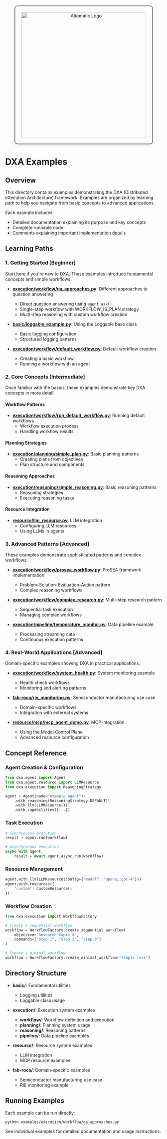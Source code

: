 <!-- markdownlint-disable MD041 -->
<!-- markdownlint-disable MD033 -->
<p align="center">
  <img src="https://cdn.prod.website-files.com/62a10970901ba826988ed5aa/62d942adcae82825089dabdb_aitomatic-logo-black.png" alt="Aitomatic Logo" width="400" style="border: 2px solid #666; border-radius: 10px; padding: 20px; box-shadow: 0 4px 8px rgba(0,0,0,0.1);"/>
</p>

# DXA Examples

## Overview

This directory contains examples demonstrating the DXA (Distributed eXecution Architecture) framework. 
Examples are organized by learning path to help you navigate from basic concepts to advanced applications.

Each example includes:
- Detailed documentation explaining its purpose and key concepts
- Complete runnable code
- Comments explaining important implementation details

## Learning Paths

### 1. Getting Started [Beginner]

Start here if you're new to DXA. These examples introduce fundamental concepts and simple workflows.

- **[execution/workflow/qa_approaches.py](execution/workflow/qa_approaches.py)**: Different approaches to question answering
  - Direct question answering using `agent.ask()`
  - Single-step workflow with WORKFLOW_IS_PLAN strategy
  - Multi-step reasoning with custom workflow creation
  
- **[basic/loggable_example.py](basic/loggable_example.py)**: Using the Loggable base class
  - Basic logging configuration
  - Structured logging patterns
  
- **[execution/workflow/default_workflow.py](execution/workflow/default_workflow.py)**: Default workflow creation
  - Creating a basic workflow
  - Running a workflow with an agent

### 2. Core Concepts [Intermediate]

Once familiar with the basics, these examples demonstrate key DXA concepts in more detail.

#### Workflow Patterns

- **[execution/workflow/run_default_workflow.py](execution/workflow/run_default_workflow.py)**: Running default workflows
  - Workflow execution process
  - Handling workflow results

#### Planning Strategies

- **[execution/planning/simple_plan.py](execution/planning/simple_plan.py)**: Basic planning patterns
  - Creating plans from objectives
  - Plan structure and components

#### Reasoning Approaches

- **[execution/reasoning/simple_reasoning.py](execution/reasoning/simple_reasoning.py)**: Basic reasoning patterns
  - Reasoning strategies
  - Executing reasoning tasks

#### Resource Integration

- **[resource/llm_resource.py](resource/llm_resource.py)**: LLM integration
  - Configuring LLM resources
  - Using LLMs in agents

### 3. Advanced Patterns [Advanced]

These examples demonstrate sophisticated patterns and complex workflows.

- **[execution/workflow/prosea_workflow.py](execution/workflow/prosea_workflow.py)**: ProSEA framework implementation
  - Problem-Solution-Evaluation-Action pattern
  - Complex reasoning workflows
  
- **[execution/workflow/complex_research.py](execution/workflow/complex_research.py)**: Multi-step research pattern
  - Sequential task execution
  - Managing complex workflows
  
- **[execution/pipeline/temperature_monitor.py](execution/pipeline/temperature_monitor.py)**: Data pipeline example
  - Processing streaming data
  - Continuous execution patterns

### 4. Real-World Applications [Advanced]

Domain-specific examples showing DXA in practical applications.

- **[execution/workflow/system_health.py](execution/workflow/system_health.py)**: System monitoring example
  - Health check workflows
  - Monitoring and alerting patterns
  
- **[fab-roca/rie_monitoring.py](fab-roca/rie_monitoring.py)**: Semiconductor manufacturing use case
  - Domain-specific workflows
  - Integration with external systems
  
- **[resource/mcp/mcp_agent_demo.py](resource/mcp/mcp_agent_demo.py)**: MCP integration
  - Using the Model Control Plane
  - Advanced resource configuration

## Concept Reference

### Agent Creation & Configuration

```python
from dxa.agent import Agent
from dxa.agent.resource import LLMResource
from dxa.execution import ReasoningStrategy

agent = Agent(name="example_agent")\
    .with_reasoning(ReasoningStrategy.DEFAULT)\
    .with_llm(LLMResource())\
    .with_capabilities({...})
```

### Task Execution

```python
# Synchronous execution
result = agent.run(workflow)

# Asynchronous execution
async with agent:
    result = await agent.async_run(workflow)
```

### Resource Management

```python
agent.with_llm(LLMResource(config={"model": "openai:gpt-4"}))
agent.with_resources({
    "custom": CustomResource()
})
```

### Workflow Creation

```python
from dxa.execution import WorkflowFactory

# Create a sequential workflow
workflow = WorkflowFactory.create_sequential_workflow(
    objective="Research topic X",
    commands=["Step 1", "Step 2", "Step 3"]
)

# Create a minimal workflow
workflow = WorkflowFactory.create_minimal_workflow("Simple task")
```

## Directory Structure

- **basic/**: Fundamental utilities
  - Logging utilities
  - Loggable class usage
  
- **execution/**: Execution system examples
  - **workflow/**: Workflow definition and execution
  - **planning/**: Planning system usage
  - **reasoning/**: Reasoning patterns
  - **pipeline/**: Data pipeline examples
  
- **resource/**: Resource system examples
  - LLM integration
  - MCP resource examples
  
- **fab-roca/**: Domain-specific examples
  - Semiconductor manufacturing use case
  - RIE monitoring example

## Running Examples

Each example can be run directly:

```bash
python examples/execution/workflow/qa_approaches.py
```

See individual examples for detailed documentation and usage instructions.
